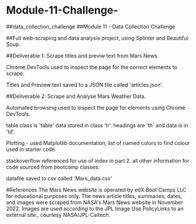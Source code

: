 # Module-11-Challenge-
##data_collection_challenge
##Module 11 - Data Collection Challenge

##Full web-scraping and data analysis project, using Splinter and Beautiful Soup.

##Deliverable 1:
Scrape titles and previw text from Mars News.

Chrome DevTools used to inspect the page for the correct elements to scrape.

Titles and Preview text saved to a JSON file called 'articles.json'.

##Deliverable 2:
Scrape and Analyse Mars Weather Data.

Automated browsing used to inspect the page for elements using Chrome DevTools.

table class is 'table' data stored in class 'tr'. headings are 'th' and data is in 'td'.

Plotting - used Matplotlib documentation, list of named colors to find colour used in starter code.

stackoverflow referenced for use of index in part 2. all other information for code sourced from bootcamp classes.

datafile saved to csv called 'Mars_data.csv'

#References
The Mars News website is operated by edX Boot Camps LLC for educational purposes only. The news article titles, summaries, dates, and images were scraped from NASA's Mars News website in November 2022. Images are used according to the JPL Image Use PolicyLinks to an external site., courtesy NASA/JPL-Caltech.
